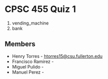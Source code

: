 # CPSC 455 Quiz 1
1. vending_machine
2. bank

## Members
* Henry Torres - htorres15@csu.fullerton.edu
* Francisco Ramirez -
* Miguel Pulido - 
* Manuel Perez - 
